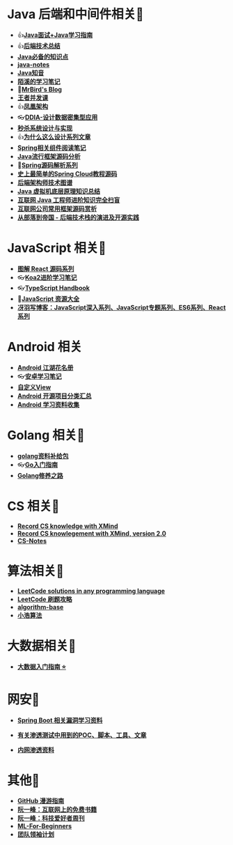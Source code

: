 # Java 后端和中间件相关📕

- 👍[**Java面试+Java学习指南**](https://github.com/AobingJava/JavaFamily)
- 👍[**后端技术总结**](http://notfound9.github.io/interviewGuide/#/)
- [**Java必备的知识点**](https://github.com/bin392328206/six-finger)
- [**java-notes**](https://github.com/DreamCats/java-notes)
- [**Java知音**](https://www.javazhiyin.com/topics)
- [**陌溪的学习笔记**](https://github.com/moxi624/LearningNotes)
- 📍[**MrBird's Blog**](https://mrbird.cc/)
- [**王者并发课**](https://juejin.cn/post/6967277362455150628)
- 👍[**凤凰架构**](https://icyfenix.cn/)
- 👓[**DDIA-设计数据密集型应用**](https://ddia.vonng.com/#/)
- [**秒杀系统设计与实现**](https://github.com/qiurunze123/miaosha)
- 👍[**为什么这么设计系列文章**](https://draveness.me/whys-the-design/)
- [**Spring相关组件阅读笔记**](https://github.com/seaswalker/spring-analysis)
- [**Java流行框架源码分析**](https://github.com/coderbruis/JavaSourceCodeLearning)
- 📍[**Spring源码解析系列**](https://github.com/shiyujun/spring-framework)
- [**史上最简单的Spring Cloud教程源码**](https://github.com/forezp/SpringCloudLearning)
- [**后端架构师技术图谱**](https://github.com/xingshaocheng/architect-awesome)
- [**Java 虚拟机底层原理知识总结**](https://doocs.github.io/jvm/#/)
- [**互联网 Java 工程师进阶知识完全扫盲**](https://doocs.github.io/advanced-java/#/)
- [**互联网公司常用框架源码赏析**](https://schunter.netlify.app/#/)
- [**从部落到帝国 - 后端技术栈的演进及开源实践**](https://coderxing.gitbooks.io/architecture-evolution/content/)

# JavaScript 相关📕

- [**图解 React 源码系列**](https://github.com/7kms/react-illustration-series)
- 👓[**Koa2进阶学习笔记**](https://chenshenhai.github.io/koa2-note/)
- 👓[**TypeScript Handbook**](https://github.com/zhongsp/TypeScript)
- 📍[**JavaScript 资源大全**](https://github.com/jobbole/awesome-javascript-cn)
- [**冴羽写博客：JavaScript深入系列、JavaScript专题系列、ES6系列、React系列**](https://github.com/mqyqingfeng/Blog)

# Android 相关

- [**Android 江湖花名册**](https://github.com/OCNYang/AndroidBang)
- 👓[**安卓学习笔记**](https://github.com/GcsSloop/AndroidNote)
- [**自定义View**](https://github.com/xinghongfei/awesome-view)
- [**Android 开源项目分类汇总**](https://github.com/Trinea/android-open-project)
- [**Android 学习资料收集**](https://github.com/Freelander/Android_Data)

# Golang 相关📕

- [**golang资料补给包**](https://github.com/0voice/Introduction-to-Golang)
- 👓[**Go入门指南**](https://github.com/unknwon/the-way-to-go_ZH_CN)
- [**Golang修养之路**](https://github.com/aceld/golang)

# CS 相关📕

- [**Record CS knowledge with XMind**](https://github.com/SmartKeyerror/ZeroMind)
- [**Record CS knowlegement with XMind, version 2.0**](https://github.com/SmartKeyerror/Psyduck)
- [**CS-Notes**](https://github.com/CyC2018/CS-Notes)

# 算法相关📕

- [**LeetCode solutions in any programming language**](https://lc.netlify.app/#/)
- [**LeetCode 刷题攻略**](https://github.com/youngyangyang04/leetcode-master)
- [**algorithm-base**](https://github.com/chefyuan/algorithm-base)
- [**小浩算法**](https://www.geekxh.com/)

# 大数据相关📕

- [**大数据入门指南 ⭐**](https://github.com/heibaiying/BigData-Notes)


# 网安📕

- [**Spring Boot 相关漏洞学习资料**](https://github.com/LandGrey/SpringBootVulExploit)

- [**有关渗透测试中用到的POC、脚本、工具、文章**](https://github.com/Mr-xn/Penetration_Testing_POC)

- [**内网渗透资料**](https://mp.weixin.qq.com/s/D75Is6_e7B1R7yuvzAQBmw)


# 其他📕

- [**GitHub 漫游指南**](https://github.phodal.com/)
- [**阮一峰：互联网上的免费书籍**](https://github.com/ruanyf/free-books)
- [**阮一峰：科技爱好者周刊**](https://github.com/ruanyf/weekly)
- [**ML-For-Beginners**](https://github.com/microsoft/ML-For-Beginners)
- [**团队领袖计划**](https://leader.js.cool/)